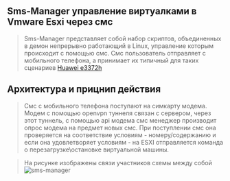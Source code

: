 ## Sms-Manager  управление виртуалками в Vmware Esxi через смс

> Sms-Manager представляет собой набор скриптов, объединенных в демон непрерывно работающий в Linux, управление которым происходит с помощью смс.
> Смс пользователь отправляет с мобильного телефона, а принимает их типичный для таких сценариев [Huawei e3372h](https://market.yandex.ru/product--4g-lte-modem-huawei-e3372h-320/667862013?cpa=1)
 
 
 ## Архитектура и прицнип действия

> Смс с мобильного телефона поступают на симкарту модема. Модем с помощью openvpn туннеля связан с сервером, через этот туннель, с помощью api модема смс менеджер производит опрос модема на предмет новых смс. При поступлении смс она проверяется на соответствие условиям - номеру/содержанию и если она удовлетворяет условиям - на ESXI отправляется команда о перезагрузке\остановке виртуальной машины. 

> На рисунке изображены связи участников схемы между собой
![sms-manager](https://user-images.githubusercontent.com/121182772/209686208-5942d2be-b282-4fa1-aeef-53c48e2aec27.png)
